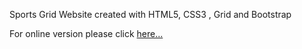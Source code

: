Sports Grid Website created with HTML5, CSS3 , Grid and Bootstrap

For online version please click <a href="https://epic-nobel-6db84d.netlify.app" rel="nofollow">here...</a>
